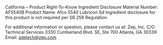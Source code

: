  
 
 
California – Product Right-To-Know Ingredient Disclosure 
Material Number: AF5540B 
Product Name: Afco 5540 Lubricon Sd 
Ingredient disclosure for this product is not required per SB 258 Regulation. 
 
For additional information or question, please contact us at: 
Zep, Inc. 
C/O Technical Services 
3330 Cumberland Blvd. SE, Ste 700 
Atlanta, GA 30339 
Email: asktech@zep.com 
 
 
 
 
